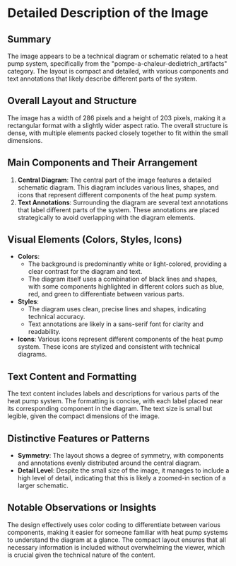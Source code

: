 # Detailed Description of the Image

## Summary
The image appears to be a technical diagram or schematic related to a heat pump system, specifically from the "pompe-a-chaleur-dedietrich_artifacts" category. The layout is compact and detailed, with various components and text annotations that likely describe different parts of the system.

## Overall Layout and Structure
The image has a width of 286 pixels and a height of 203 pixels, making it a rectangular format with a slightly wider aspect ratio. The overall structure is dense, with multiple elements packed closely together to fit within the small dimensions.

## Main Components and Their Arrangement
1. **Central Diagram**: The central part of the image features a detailed schematic diagram. This diagram includes various lines, shapes, and icons that represent different components of the heat pump system.
2. **Text Annotations**: Surrounding the diagram are several text annotations that label different parts of the system. These annotations are placed strategically to avoid overlapping with the diagram elements.

## Visual Elements (Colors, Styles, Icons)
- **Colors**:
  - The background is predominantly white or light-colored, providing a clear contrast for the diagram and text.
  - The diagram itself uses a combination of black lines and shapes, with some components highlighted in different colors such as blue, red, and green to differentiate between various parts.
- **Styles**:
  - The diagram uses clean, precise lines and shapes, indicating technical accuracy.
  - Text annotations are likely in a sans-serif font for clarity and readability.
- **Icons**: Various icons represent different components of the heat pump system. These icons are stylized and consistent with technical diagrams.

## Text Content and Formatting
The text content includes labels and descriptions for various parts of the heat pump system. The formatting is concise, with each label placed near its corresponding component in the diagram. The text size is small but legible, given the compact dimensions of the image.

## Distinctive Features or Patterns
- **Symmetry**: The layout shows a degree of symmetry, with components and annotations evenly distributed around the central diagram.
- **Detail Level**: Despite the small size of the image, it manages to include a high level of detail, indicating that this is likely a zoomed-in section of a larger schematic.

## Notable Observations or Insights
The design effectively uses color coding to differentiate between various components, making it easier for someone familiar with heat pump systems to understand the diagram at a glance. The compact layout ensures that all necessary information is included without overwhelming the viewer, which is crucial given the technical nature of the content.